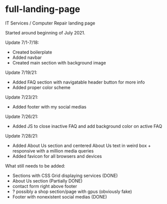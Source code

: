 # full-landing-page
IT Services / Computer Repair landing page

Started around beginning of July 2021. 

Update 7/1-7/18:
- Created boilerplate
- Added navbar
- Created main section with background image

Update 7/19/21: 
- Added FAQ section with navigatable header button for more info
- Added proper color scheme

Update 7/23/21: 
- Added footer with my social medias

Update 7/26/21: 
- Added JS to close inactive FAQ and add background color on active FAQ

Update 7/28/21: 
- Added About Us section and centered About Us text in weird box + responsive with a million media queries
- Added favicon for all browsers and devices

What still needs to be added:

- Sections with CSS Grid displaying services (DONE)
- About Us section (Partially DONE)
- contact form right above footer
- ? possibly a shop section/page with gpus (obviously fake)
- Footer with nonexistent social medias (DONE)
